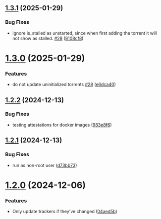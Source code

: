 ## [1.3.1](https://github.com/telnetdoogie/transmission-trackers/compare/v1.3.0...v1.3.1) (2025-01-29)


### Bug Fixes

* ignore is_stalled as unstarted, since when first adding the torrent it will not show as stalled. [#28](https://github.com/telnetdoogie/transmission-trackers/issues/28) ([8108cf8](https://github.com/telnetdoogie/transmission-trackers/commit/8108cf8f3f6af20a72c9ca5b952b6379b5de5347))



# [1.3.0](https://github.com/telnetdoogie/transmission-trackers/compare/v1.2.2...v1.3.0) (2025-01-29)


### Features

* do not update uninitialized torrents [#28](https://github.com/telnetdoogie/transmission-trackers/issues/28) ([e6dca40](https://github.com/telnetdoogie/transmission-trackers/commit/e6dca40312edf533a9fa0c869fb1121c5a1c7dfe))



## [1.2.2](https://github.com/telnetdoogie/transmission-trackers/compare/v1.2.1...v1.2.2) (2024-12-13)


### Bug Fixes

* testing attestations for docker images ([983e8f6](https://github.com/telnetdoogie/transmission-trackers/commit/983e8f6520aaafd26cdcdc47732197964b248237))



## [1.2.1](https://github.com/telnetdoogie/transmission-trackers/compare/v1.2.0...v1.2.1) (2024-12-13)


### Bug Fixes

* run as non-root user ([d73bb73](https://github.com/telnetdoogie/transmission-trackers/commit/d73bb73541e0f92e62ad56b7cbe37fae19d228e1))



# [1.2.0](https://github.com/telnetdoogie/transmission-trackers/compare/v1.1.0...v1.2.0) (2024-12-06)


### Features

* Only update trackers if they've changed ([04aed5b](https://github.com/telnetdoogie/transmission-trackers/commit/04aed5bcde129e7aa046ae5e6027308c1602130d))



